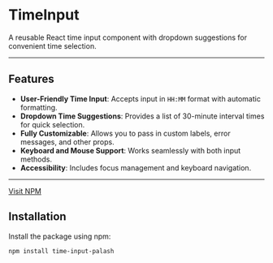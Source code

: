 # TimeInput

A reusable React time input component with dropdown suggestions for convenient time selection.

---

## Features

- **User-Friendly Time Input**: Accepts input in `HH:MM` format with automatic formatting.
- **Dropdown Time Suggestions**: Provides a list of 30-minute interval times for quick selection.
- **Fully Customizable**: Allows you to pass in custom labels, error messages, and other props.
- **Keyboard and Mouse Support**: Works seamlessly with both input methods.
- **Accessibility**: Includes focus management and keyboard navigation.

---
[Visit NPM](https://www.npmjs.com/package/time-input-palash?activeTab=readme)

## Installation

Install the package using npm:

```bash
npm install time-input-palash

